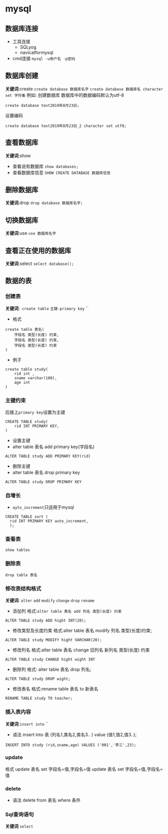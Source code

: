 # mysql
## 数据库连接
- 工具连接
  - SQLyog
  - navicatformysql
- cmd连接
`mysql -u用户名 -p密码`
## 数据库创建
**关键词**:create
`create database 数据库名字`
`create database 数据库名 character set 字符集`
例如:
创建数据库 数据库中的数据编码默认为utf-8
```mysql
create database text2019年8月23日;
```
设置编码
```mysql
create database text2019年8月23日_2 character set utf8;
```
## 查看数据库
**关键词**:show
- 查看说有数据库
`show databases;`
- 查看数据库信息
`SHOW CREATE DATABASE 数据库信息`

## 删除数据库
**关键词**:drop
`drop database 数据库名字;`

## 切换数据库
**关键词**:use
`use 数据库名字`
## 查看正在使用的数据库
**关键词**:select
`select database();`

## 数据的表
### 创建表
**关键词**:` create table` `主键-primary key` ``
- 格式
```mysql
create table 表名(
    字段名 类型(长度) 约束,
    字段名 类型(长度) 约束,
    字段名 类型(长度) 约束
)
```
- 例子
```mysql
create table study(
    rid int ,
    sname varchar(100),
    age int
)
```
### 主键约束
后接上`primary key`设置为主键
```mysql
CREATE TABLE study(
    rid INT PRIMARY KEY,
)
```
- 设置主键
- alter table 表名 add primary key(字段名)
```mysql
ALTER TABLE study ADD PRIMARY KEY(rid)
```
- 删除主键
- alter table 表名 drop primary key
```mysql
ALTER TABLE study DROP PRIMARY KEY
```
### 自增长

- `ayto_increment`只适用于mysql
```mysql
CREATE TABLE sort (
  rid INT PRIMARY KEY auto_increment,  
  );
```
### 查看表

`show tables`

### 删除表

`drop table 表名`

### 修改表结构格式
**关键词**: `alter` `add` `modify` `change` `drop` `rename`
- 添加列
格式:`alter table 表名 add 列名 类型(长度) 约束`
```mysql
ALTER TABLE study ADD hight INT(20);
```
- 修改类型及长度约束
格式:alter table 表名 modify 列名 类型(长度)约束;
```mysql
ALTER TABLE study MODIFY hight VARCHAR(20);
```
- 修改列名
格式:alter table 表名 change 旧列名 新列名 类型(长度) 约束

```mysql
ALTER TABLE study CHANGE hight wight INT
```
- 删除列
格式: alter table 表名 drop 列名;
```mysql
ALTER TABLE study DROP wight;
```
- 修改表名
格式:rename table 表名 to 新表名
```mysql
RENAME TABLE study TO teacher;
```
### 插入表内容

**关键词**:`insert into` ``
- 语法
insert into 表 (列名1,类名2,类名3.. ) value (值1,值2,值3..);
```mysql
INSERT INTO study (rid,sname,age) VALUES ('001','李三',23);
```

### update
格式
update 表名 set 字段名=值,字段名=值
update 表名 set 字段名=值,字段名=值

### delete
- 语法
delete from 表名 where 条件

### Sql查询语句
**关键词**
`select` 
